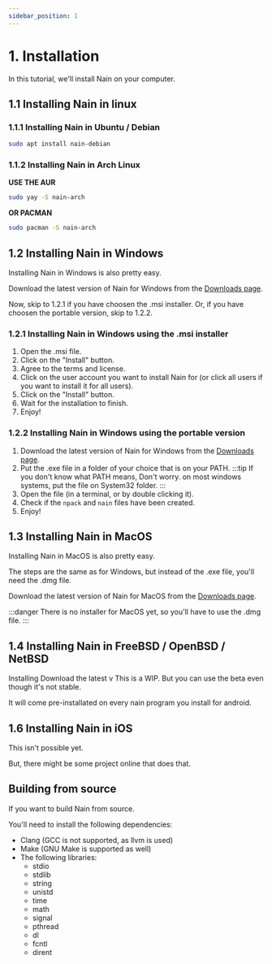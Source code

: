 ```yaml
---
sidebar_position: 1
---
```


# 1. Installation

In this tutorial, we'll install Nain on your computer.

## 1.1 Installing Nain in linux

### 1.1.1 Installing Nain in Ubuntu / Debian

```bash
sudo apt install nain-debian
```

### 1.1.2 Installing Nain in Arch Linux

**USE THE AUR**

```bash
sudo yay -S nain-arch
```

**OR PACMAN**

```bash
sudo pacman -S nain-arch
```

## 1.2 Installing Nain in Windows

Installing Nain in Windows is also pretty easy.

Download the latest version of Nain for Windows from the [Downloads page](https://nainlang.xyz/downloads).

Now, skip to 1.2.1 if you have choosen the .msi installer.
Or, if you have choosen the portable version, skip to 1.2.2.

### 1.2.1 Installing Nain in Windows using the .msi installer

1. Open the .msi file.
2. Click on the "Install" button.
3. Agree to the terms and license.
4. Click on the user account you want to install Nain for (or click all users if you want to install it for all users).
5. Click on the "Install" button.
6. Wait for the installation to finish.
7. Enjoy!

### 1.2.2 Installing Nain in Windows using the portable version

1. Download the latest version of Nain for Windows from the [Downloads page](https://nainlang.xyz/downloads).
2. Put the .exe file in a folder of your choice that is on your PATH.
   :::tip
   If you don't know what PATH means, Don't worry. on most windows systems, put the file on System32 folder.
   :::
3. Open the file (in a terminal, or by double clicking it).
4. Check if the `npack` and `nain` files have been created.
5. Enjoy!

## 1.3 Installing Nain in MacOS

Installing Nain in MacOS is also pretty easy.

The steps are the same as for Windows, but instead of the .exe file, you'll need the .dmg file.

Download the latest version of Nain for MacOS from the [Downloads page](https://nainlang.xyz/downloads).

:::danger
There is no installer for MacOS yet, so you'll have to use the .dmg file.
:::

## 1.4 Installing Nain in FreeBSD / OpenBSD / NetBSD

Installing
Download the latest v
This is a WIP.
But you can use the beta even though it's not stable.

It will come pre-installated on every nain program you install for android.

## 1.6 Installing Nain in iOS

This isn't possible yet.

But, there might be some project online that does that.

## Building from source

If you want to build Nain from source.

You'll need to install the following dependencies:

-   Clang (GCC is not supported, as llvm is used)
-   Make (GNU Make is supported as well)
-   The following libraries:
    -   stdio
    -   stdlib
    -   string
    -   unistd
    -   time
    -   math
    -   signal
    -   pthread
    -   dl
    -   fcntl
    -   dirent
